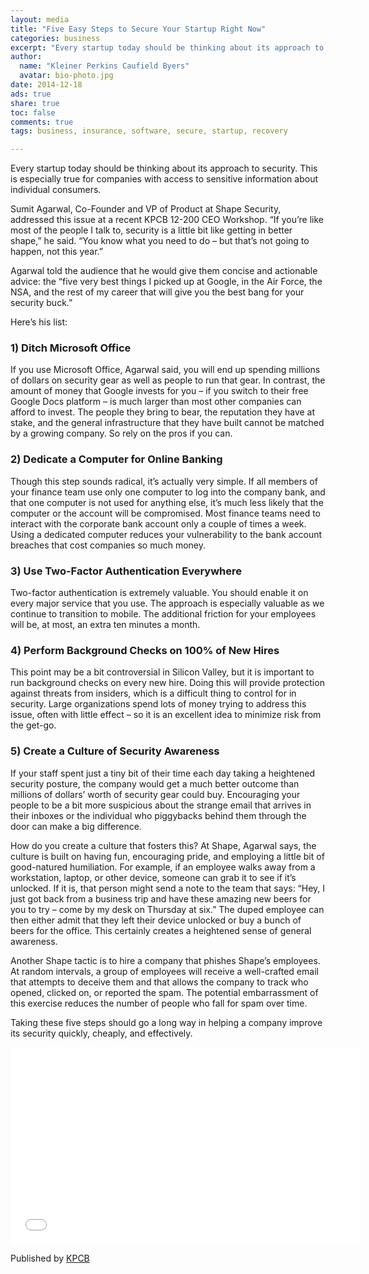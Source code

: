 ```yaml
---
layout: media
title: "Five Easy Steps to Secure Your Startup Right Now"
categories: business
excerpt: "Every startup today should be thinking about its approach to security. This is especially true for companies with access to sensitive information about individual consumers."
author: 
  name: "Kleiner Perkins Caufield Byers"
  avatar: bio-photo.jpg
date: 2014-12-18
ads: true
share: true
toc: false
comments: true
tags: business, insurance, software, secure, startup, recovery

---
```


Every startup today should be thinking about its approach to security. This is especially true for companies with access to sensitive information about individual consumers.

Sumit Agarwal, Co-Founder and VP of Product at Shape Security, addressed this issue at a recent KPCB 12-200 CEO Workshop. “If you’re like most of the people I talk to, security is a little bit like getting in better shape,” he said. “You know what you need to do – but that’s not going to happen, not this year.”

Agarwal told the audience that he would give them concise and actionable advice: the “five very best things I picked up at Google, in the Air Force, the NSA, and the rest of my career that will give you the best bang for your security buck.”

Here’s his list:

### 1) Ditch Microsoft Office

If you use Microsoft Office, Agarwal said, you will end up spending millions of dollars on security gear as well as people to run that gear. In contrast, the amount of money that Google invests for you – if you switch to their free Google Docs platform – is much larger than most other companies can afford to invest. The people they bring to bear, the reputation they have at stake, and the general infrastructure that they have built cannot be matched by a growing company. So rely on the pros if you can.

### 2) Dedicate a Computer for Online Banking

Though this step sounds radical, it’s actually very simple. If all members of your finance team use only one computer to log into the company bank, and that one computer is not used for anything else, it’s much less likely that the computer or the account will be compromised. Most finance teams need to interact with the corporate bank account only a couple of times a week. Using a dedicated computer reduces your vulnerability to the bank account breaches that cost companies so much money.

### 3) Use Two-Factor Authentication Everywhere

Two-factor authentication is extremely valuable. You should enable it on every major service that you use. The approach is especially valuable as we continue to transition to mobile. The additional friction for your employees will be, at most, an extra ten minutes a month.

### 4) Perform Background Checks on 100% of New Hires

This point may be a bit controversial in Silicon Valley, but it is important to run background checks on every new hire. Doing this will provide protection against threats from insiders, which is a difficult thing to control for in security. Large organizations spend lots of money trying to address this issue, often with little effect – so it is an excellent idea to minimize risk from the get-go.

### 5) Create a Culture of Security Awareness

If your staff spent just a tiny bit of their time each day taking a heightened security posture, the company would get a much better outcome than millions of dollars’ worth of security gear could buy. Encouraging your people to be a bit more suspicious about the strange email that arrives in their inboxes or the individual who piggybacks behind them through the door can make a big difference.

How do you create a culture that fosters this? At Shape, Agarwal says, the culture is built on having fun, encouraging pride, and employing a little bit of good-natured humiliation. For example, if an employee walks away from a workstation, laptop, or other device, someone can grab it to see if it’s unlocked. If it is, that person might send a note to the team that says: “Hey, I just got back from a business trip and have these amazing new beers for you to try – come by my desk on Thursday at six.” The duped employee can then either admit that they left their device unlocked or buy a bunch of beers for the office. This certainly creates a heightened sense of general awareness.

Another Shape tactic is to hire a company that phishes Shape’s employees. At random intervals, a group of employees will receive a well-crafted email that attempts to deceive them and that allows the company to track who opened, clicked on, or reported the spam. The potential embarrassment of this exercise reduces the number of people who fall for spam over time.

Taking these five steps should go a long way in helping a company improve its security quickly, cheaply, and effectively.

<iframe width="560" height="315" src="//www.youtube.com/embed/SBWHWCFm9xQ" frameborder="0"> </iframe>

Published by [KPCB](https://www.kpcb.com/events/five-easy-steps-to-secure-your-startup-right-now)
